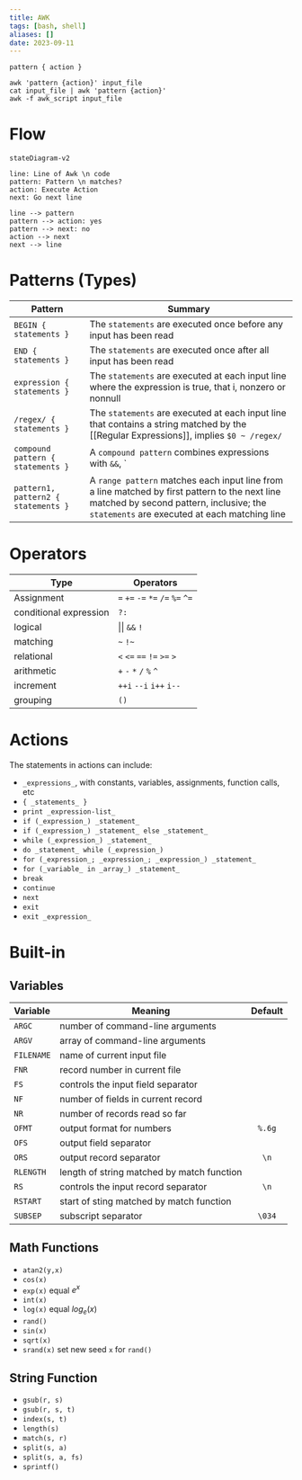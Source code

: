 ```yaml
---
title: AWK
tags: [bash, shell]
aliases: []
date: 2023-09-11
---
```


`pattern { action }`

```shell
awk 'pattern {action}' input_file
cat input_file | awk 'pattern {action}'
awk -f awk_script input_file
```


# Flow
```mermaid
stateDiagram-v2

line: Line of Awk \n code
pattern: Pattern \n matches?
action: Execute Action
next: Go next line

line --> pattern
pattern --> action: yes
pattern --> next: no
action --> next
next --> line
```

# Patterns (Types) 
Pattern | Summary
--- | ---
`BEGIN { statements }` | The `statements` are executed once before any input has been read
`END { statements }` | The `statements` are executed once after all input has been read
`expression { statements }` | The `statements` are executed at each input line where the expression is true, that i, nonzero or nonnull
`/regex/ { statements }` |  The `statements` are executed at each input line that contains a string matched by the [[Regular Expressions]], implies `$0 ~ /regex/`
`compound pattern { statements }` | A `compound pattern` combines expressions with `&&`, `||`, `!` and `()` for grouping
`pattern1, pattern2 { statements }` | A `range pattern` matches each input line from a line matched by first pattern to the next line matched by second pattern, inclusive; the `statements` are executed at each matching line

# Operators
Type | Operators 
--- | ---
Assignment | `=` `+=` `-=` `*=` `/=` `%=` `^=`
conditional expression | `?:`
logical | \|\| `&&` `!`
matching | `~` `!~`
relational | `<` `<=` `==` `!=` `>=` `>`
arithmetic | `+` `-` `*` `/` `%` `^`
increment | `++i` `--i` `i++` `i--`
grouping | `()`


# Actions
The statements in actions can include:
-  `_expressions_`, with constants, variables, assignments, function calls, etc
- `{ _statements_ }`
- `print _expression-list_`
- `if (_expression_) _statement_`
- `if (_expression_) _statement_ else _statement_`
- `while (_expression_) _statement_`
- `do _statement_ while (_expression_)`
- `for (_expression_; _expression_; _expression_) _statement_`
- `for (_variable_ in _array_) _statement_`
- `break`
- `continue`
- `next`
- `exit`
- `exit _expression_`

# Built-in 
## Variables
Variable | Meaning | Default
:-- | --- | :-:
`ARGC` | number of command-line arguments
`ARGV` | array of command-line arguments
`FILENAME` | name of current input file
`FNR` | record number in current file
`FS` | controls the input field separator | ` `
`NF` | number of fields in current record
`NR` | number of records read so far
`OFMT` | output format for numbers | `%.6g`
`OFS` | output field separator | ` `
`ORS` | output record separator | `\n`
`RLENGTH` | length of string matched by match function
`RS` | controls the input record separator | `\n`
`RSTART` | start of sting matched by match function
`SUBSEP` | subscript separator | `\034`

## Math Functions
- `atan2(y,x)`
- `cos(x)`
- `exp(x)` equal $e^x$ 
- `int(x)`
- `log(x)` equal $log_e(x)$
- `rand()`
- `sin(x)`
- `sqrt(x)`
- `srand(x)` set new seed `x` for `rand()`

## String Function
- `gsub(r, s)`
- `gsub(r, s, t)`
- `index(s, t)`
- `length(s)`
- `match(s, r)`
- `split(s, a)`
- `split(s, a, fs)`
- `sprintf()`